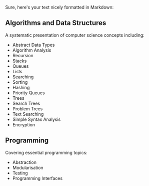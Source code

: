 Sure, here's your text nicely formatted in Markdown:

## Algorithms and Data Structures

A systematic presentation of computer science concepts including:

- Abstract Data Types
- Algorithm Analysis
- Recursion
- Stacks
- Queues
- Lists
- Searching
- Sorting
- Hashing
- Priority Queues
- Trees
- Search Trees
- Problem Trees
- Text Searching
- Simple Syntax Analysis
- Encryption

## Programming

Covering essential programming topics:

- Abstraction
- Modularisation
- Testing
- Programming Interfaces

